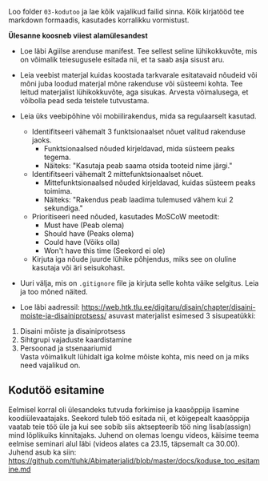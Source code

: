 Loo folder `03-kodutoo` ja lae kõik vajalikud failid sinna. Kõik kirjatööd tee markdown formaadis, kasutades korralikku vormistust.

**Ülesanne koosneb viiest alamülesandest**

- Loe läbi Agiilse arenduse manifest. Tee sellest seline lühikokkuvõte, mis on võimalik teiesugusele esitada nii, et ta saab asja sisust aru.

- Leia veebist materjal kuidas koostada tarkvarale esitatavaid nõudeid või mõni juba loodud materjal mõne rakenduse või süsteemi kohta. Tee leitud materjalist lühikokkuvõte, aga sisukas. Arvesta võimalusega, et võibolla pead seda teistele tutvustama.

- Leia üks veebipõhine või mobiilirakendus, mida sa regulaarselt kasutad.
  - Identifitseeri vähemalt 3 funktsionaalset nõuet valitud rakenduse jaoks.
    - Funktsionaalsed nõuded kirjeldavad, mida süsteem peaks tegema.
    - Näiteks: "Kasutaja peab saama otsida tooteid nime järgi."
  - Identifitseeri vähemalt 2 mittefunktsionaalset nõuet.
    - Mittefunktsionaalsed nõuded kirjeldavad, kuidas süsteem peaks toimima.
    - Näiteks: "Rakendus peab laadima tulemused vähem kui 2 sekundiga."
  - Prioritiseeri need nõuded, kasutades MoSCoW meetodit:
    - Must have (Peab olema)
    - Should have (Peaks olema)
    - Could have (Võiks olla)
    - Won't have this time (Seekord ei ole)
  - Kirjuta iga nõude juurde lühike põhjendus, miks see on oluline kasutaja või äri seisukohast.


- Uuri välja, mis on `.gitignore` file ja kirjuta selle kohta väike selgitus. Leia ja too mõned näited.

- Loe läbi aadressil: https://web.htk.tlu.ee/digitaru/disain/chapter/disaini-moiste-ja-disainiprotsess/  asuvast materjalist esimesed 3 sisupeatükki:
1. Disaini mõiste ja disainiprotsess
2. Sihtgrupi vajaduste kaardistamine
3. Persoonad ja stsenaariumid  
Vasta võimalikult lühidalt iga kolme mõiste kohta, mis need on ja miks need vajalikud on.


## Kodutöö esitamine

Eelmisel korral oli ülesandeks tutvuda forkimise ja kaasõppija lisamine koodiülevaatajaks. Seekord tuleb töö esitada nii, et kõigepealt kaasõppija vaatab teie töö üle ja kui see sobib siis aktsepteerib töö ning lisab(assign) mind lõplikuiks kinnitajaks. Juhend on olemas loengu videos, käisime teema eelmise seminari alul läbi (videos alates ca 23.15, täpsemalt ca 30.00). Juhend asub ka siin: https://github.com/tluhk/Abimaterjalid/blob/master/docs/koduse_too_esitamine.md
